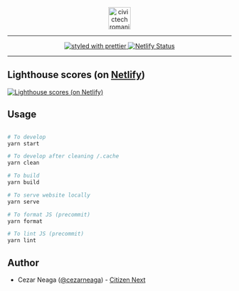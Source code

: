 <p align="center">
  <a href="https://github.com/civictechro" title="civictech romania">
    <img
      src="https://civictech.ro/public/images/civictech_logo.svg"
      height="50"
      alt="civictech romania"
    />
  </a>
</p>

---

<p align="center">
  <!-- <a href="https://circleci.com/gh/civictechro">
    <img
      src="https://circleci.com/gh/civictechro.svg?style=svg&circle-token="
      alt="CircleCI"
    />
  </a> -->
  <!-- this works with Circle CI -->
  <!-- <a href="https://greenkeeper.io/">
    <img
      src="https://badges.greenkeeper.io/fabe/gatsby-universal.svg"
      alt="Greenkeeper badge"
    />
  </a> -->
  <a href="https://github.com/prettier/prettier">
    <img
      src="https://img.shields.io/badge/styled_with-prettier-ff69b4.svg"
      alt="styled with prettier"
    />
  </a>

  <a href="https://app.netlify.com/sites/civictechro/deploys">
    <img
      src="https://api.netlify.com/api/v1/badges/b45fad82-0cbe-4f3d-96d4-5f342ecf294c/deploy-status"
      alt="Netlify Status"
    />
  </a>
</p>

---

## Lighthouse scores (on [Netlify](https://netlify.com))

[![Lighthouse scores (on Netlify)](https://lighthouse.now.sh/?perf=100&pwa=100&a11y=95&bp=100&seo=100)](https://circleci.com/gh/civictechro/civictechro)

## Usage

```bash

# To develop
yarn start

# To develop after cleaning /.cache
yarn clean

# To build
yarn build

# To serve website locally
yarn serve

# To format JS (precommit)
yarn format

# To lint JS (precommit)
yarn lint

```

## Author

- Cezar Neaga ([@cezarneaga](https://twitter.com/cezarneaga)) - [Citizen Next](https://citizennext.ro)
